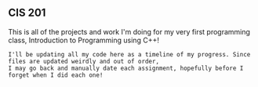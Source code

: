 ## CIS 201
This is all of the projects and work I'm doing for my very first programming class, Introduction to Programming using C++!

```Block1
I'll be updating all my code here as a timeline of my progress. Since files are updated weirdly and out of order,
I may go back and manually date each assignment, hopefully before I forget when I did each one!
```
